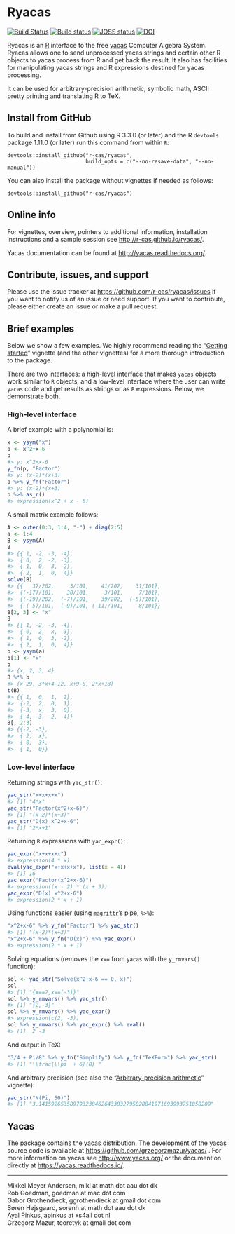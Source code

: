 
<!-- README.md is generated from README.Rmd. Please edit only README.Rmd! -->

# Ryacas

[![Build
Status](https://travis-ci.org/r-cas/ryacas.svg?branch=master)](https://travis-ci.org/r-cas/ryacas)
[![Build
status](https://ci.appveyor.com/api/projects/status/c8fsb1dvj5gmh703/branch/master?svg=true)](https://ci.appveyor.com/project/r-cas/ryacas/branch/master)
[![JOSS
status](https://joss.theoj.org/papers/69b3947f8900504a25aa36f65d14500b/status.svg)](https://joss.theoj.org/papers/69b3947f8900504a25aa36f65d14500b)
[![DOI](https://zenodo.org/badge/36067045.svg)](https://zenodo.org/badge/latestdoi/36067045)

Ryacas is an [R](https://www.r-project.org/) interface to the free
[yacas](http://www.yacas.org) Computer Algebra System. Ryacas allows one
to send unprocessed yacas strings and certain other R objects to yacas
process from R and get back the result. It also has facilities for
manipulating yacas strings and R expressions destined for yacas
processing.

It can be used for arbitrary-precision arithmetic, symbolic math, ASCII
pretty printing and translating R to TeX.

## Install from GitHub

To build and install from Github using R 3.3.0 (or later) and the R
`devtools` package 1.11.0 (or later) run this command from within `R`:

    devtools::install_github("r-cas/ryacas", 
                             build_opts = c("--no-resave-data", "--no-manual"))

You can also install the package without vignettes if needed as follows:

    devtools::install_github("r-cas/ryacas")

## Online info

For vignettes, overview, pointers to additional information,
installation instructions and a sample session see
<http://r-cas.github.io/ryacas/>.

Yacas documentation can be found at <http://yacas.readthedocs.org/>.

## Contribute, issues, and support

Please use the issue tracker at <https://github.com/r-cas/ryacas/issues>
if you want to notify us of an issue or need support. If you want to
contribute, please either create an issue or make a pull request.

## Brief examples

Below we show a few examples. We highly recommend reading the “[Getting
started](http://r-cas.github.io/ryacas/articles/getting-started.html)”
vignette (and the other vignettes) for a more thorough introduction to
the package.

There are two interfaces: a high-level interface that makes `yacas`
objects work similar to `R` objects, and a low-level interface where the
user can write `yacas` code and get results as strings or as `R`
expressions. Below, we demonstrate both.

### High-level interface

A brief example with a polynomial is:

``` r
x <- ysym("x")
p <- x^2+x-6
p
#> y: x^2+x-6
y_fn(p, "Factor")
#> y: (x-2)*(x+3)
p %>% y_fn("Factor")
#> y: (x-2)*(x+3)
p %>% as_r()
#> expression(x^2 + x - 6)
```

A small matrix example follows:

``` r
A <- outer(0:3, 1:4, "-") + diag(2:5)
a <- 1:4
B <- ysym(A)
B
#> {{ 1, -2, -3, -4},
#>  { 0,  2, -2, -3},
#>  { 1,  0,  3, -2},
#>  { 2,  1,  0,  4}}
solve(B)
#> {{   37/202,     3/101,    41/202,    31/101},
#>  {(-17)/101,    30/101,     3/101,     7/101},
#>  {(-19)/202,  (-7)/101,    39/202,  (-5)/101},
#>  { (-5)/101,  (-9)/101, (-11)/101,     8/101}}
B[2, 3] <- "x"
B
#> {{ 1, -2, -3, -4},
#>  { 0,  2,  x, -3},
#>  { 1,  0,  3, -2},
#>  { 2,  1,  0,  4}}
b <- ysym(a)
b[1] <- "x"
b
#> {x, 2, 3, 4}
B %*% b
#> {x-29, 3*x+4-12, x+9-8, 2*x+18}
t(B)
#> {{ 1,  0,  1,  2},
#>  {-2,  2,  0,  1},
#>  {-3,  x,  3,  0},
#>  {-4, -3, -2,  4}}
B[, 2:3]
#> {{-2, -3},
#>  { 2,  x},
#>  { 0,  3},
#>  { 1,  0}}
```

### Low-level interface

Returning strings with `yac_str()`:

``` r
yac_str("x+x+x+x")
#> [1] "4*x"
yac_str("Factor(x^2+x-6)")
#> [1] "(x-2)*(x+3)"
yac_str("D(x) x^2+x-6")
#> [1] "2*x+1"
```

Returning `R` expressions with `yac_expr()`:

``` r
yac_expr("x+x+x+x")
#> expression(4 * x)
eval(yac_expr("x+x+x+x"), list(x = 4))
#> [1] 16
yac_expr("Factor(x^2+x-6)")
#> expression((x - 2) * (x + 3))
yac_expr("D(x) x^2+x-6")
#> expression(2 * x + 1)
```

Using functions easier (using
[`magrittr`](https://cran.r-project.org/package=magrittr)’s pipe,
`%>%`):

``` r
"x^2+x-6" %>% y_fn("Factor") %>% yac_str()
#> [1] "(x-2)*(x+3)"
"x^2+x-6" %>% y_fn("D(x)") %>% yac_expr()
#> expression(2 * x + 1)
```

Solving equations (removes the `x==` from `yacas` with the `y_rmvars()`
function):

``` r
sol <- yac_str("Solve(x^2+x-6 == 0, x)")
sol
#> [1] "{x==2,x==(-3)}"
sol %>% y_rmvars() %>% yac_str()
#> [1] "{2,-3}"
sol %>% y_rmvars() %>% yac_expr()
#> expression(c(2, -3))
sol %>% y_rmvars() %>% yac_expr() %>% eval()
#> [1]  2 -3
```

And output in TeX:

``` r
"3/4 + Pi/8" %>% y_fn("Simplify") %>% y_fn("TeXForm") %>% yac_str()
#> [1] "\\frac{\\pi  + 6}{8} "
```

And arbitrary precision (see also the “[Arbitrary-precision
arithmetic](http://r-cas.github.io/ryacas/articles/arbitrary-precision.html)”
vignette):

``` r
yac_str("N(Pi, 50)")
#> [1] "3.1415926535897932384626433832795028841971693993751058209"
```

## Yacas

The package contains the yacas distribution. The development of the
yacas source code is available at
<https://github.com/grzegorzmazur/yacas/> . For more information on
yacas see <http://www.yacas.org/> or the documention directly at
<https://yacas.readthedocs.io/>.

-----

Mikkel Meyer Andersen, mikl at math dot aau dot dk  
Rob Goedman, goedman at mac dot com  
Gabor Grothendieck, ggrothendieck at gmail dot com  
Søren Højsgaard, sorenh at math dot aau dot dk  
Ayal Pinkus, apinkus at xs4all dot nl  
Grzegorz Mazur, teoretyk at gmail dot com
